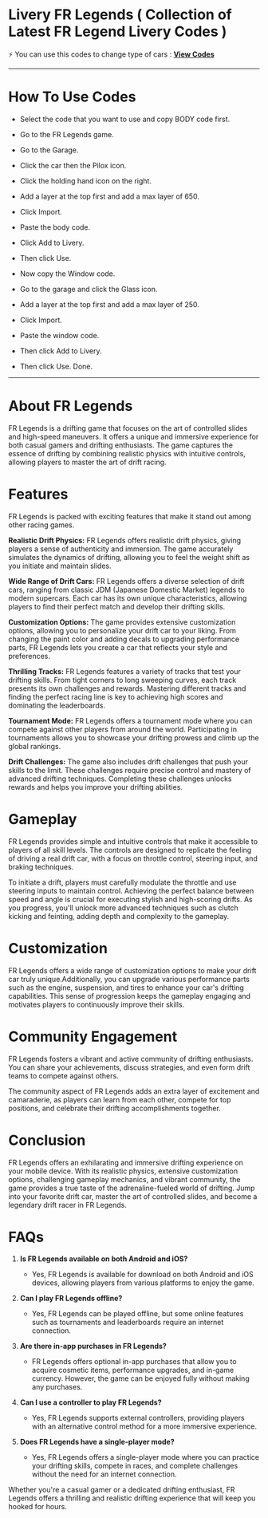 # Livery FR Legends ( Collection of Latest FR Legend Livery Codes )




⚡️ You can use this codes to change type of cars : **[View Codes](https://dlgram.com/QLYAc)**

-----------------------------------------------------------------------------------------

# How To Use Codes

- Select the code that you want to use and copy BODY code first.

- Go to the FR Legends game.

- Go to the Garage.

- Click the car then the Pilox icon.

- Click the holding hand icon on the right.

- Add a layer at the top first and add a max layer of 650.

- Click Import.

- Paste the body code.

- Click Add to Livery.

- Then click Use.

- Now copy the Window code.

- Go to the garage and click the Glass icon.

- Add a layer at the top first and add a max layer of 250.

- Click Import.

- Paste the window code.

- Then click Add to Livery.

- Then click Use. Done.

-----------------------------------------------------------------------------------------------------------------------

# About FR Legends


FR Legends is a drifting game that focuses on the art of controlled slides and high-speed maneuvers. It offers a unique and immersive experience for both casual gamers and drifting enthusiasts. The game captures the essence of drifting by combining realistic physics with intuitive controls, allowing players to master the art of drift racing.


# Features


FR Legends is packed with exciting features that make it stand out among other racing games. 


**Realistic Drift Physics:** FR Legends offers realistic drift physics, giving players a sense of authenticity and immersion. The game accurately simulates the dynamics of drifting, allowing you to feel the weight shift as you initiate and maintain slides.


**Wide Range of Drift Cars:** FR Legends offers a diverse selection of drift cars, ranging from classic JDM (Japanese Domestic Market) legends to modern supercars. Each car has its own unique characteristics, allowing players to find their perfect match and develop their drifting skills.


**Customization Options:** The game provides extensive customization options, allowing you to personalize your drift car to your liking. From changing the paint color and adding decals to upgrading performance parts, FR Legends lets you create a car that reflects your style and preferences.


**Thrilling Tracks:** FR Legends features a variety of tracks that test your drifting skills. From tight corners to long sweeping curves, each track presents its own challenges and rewards. Mastering different tracks and finding the perfect racing line is key to achieving high scores and dominating the leaderboards.


**Tournament Mode:** FR Legends offers a tournament mode where you can compete against other players from around the world. Participating in tournaments allows you to showcase your drifting prowess and climb up the global rankings.


**Drift Challenges:** The game also includes drift challenges that push your skills to the limit. These challenges require precise control and mastery of advanced drifting techniques. Completing these challenges unlocks rewards and helps you improve your drifting abilities.


# Gameplay 


FR Legends provides simple and intuitive controls that make it accessible to players of all skill levels. The controls are designed to replicate the feeling of driving a real drift car, with a focus on throttle control, steering input, and braking techniques.


To initiate a drift, players must carefully modulate the throttle and use steering inputs to maintain control. Achieving the perfect balance between speed and angle is crucial for executing stylish and high-scoring drifts. As you progress, you'll unlock more advanced techniques such as clutch kicking and feinting, adding depth and complexity to the gameplay.


# Customization


FR Legends offers a wide range of customization options to make your drift car truly unique.Additionally, you can upgrade various performance parts such as the engine, suspension, and tires to enhance your car's drifting capabilities.
This sense of progression keeps the gameplay engaging and motivates players to continuously improve their skills.


# Community Engagement


FR Legends fosters a vibrant and active community of drifting enthusiasts. You can share your achievements, discuss strategies, and even form drift teams to compete against others.


The community aspect of FR Legends adds an extra layer of excitement and camaraderie, as players can learn from each other, compete for top positions, and celebrate their drifting accomplishments together.


# Conclusion


FR Legends offers an exhilarating and immersive drifting experience on your mobile device. With its realistic physics, extensive customization options, challenging gameplay mechanics, and vibrant community, the game provides a true taste of the adrenaline-fueled world of drifting. Jump into your favorite drift car, master the art of controlled slides, and become a legendary drift racer in FR Legends.


# FAQs


1. **Is FR Legends available on both Android and iOS?**
   - Yes, FR Legends is available for download on both Android and iOS devices, allowing players from various platforms to enjoy the game.


2. **Can I play FR Legends offline?**
   - Yes, FR Legends can be played offline, but some online features such as tournaments and leaderboards require an internet connection.


3. **Are there in-app purchases in FR Legends?**
   - FR Legends offers optional in-app purchases that allow you to acquire cosmetic items, performance upgrades, and in-game currency. However, the game can be enjoyed fully without making any purchases.


4. **Can I use a controller to play FR Legends?**
   - Yes, FR Legends supports external controllers, providing players with an alternative control method for a more immersive experience.


5. **Does FR Legends have a single-player mode?**
   - Yes, FR Legends offers a single-player mode where you can practice your drifting skills, compete in races, and complete challenges without the need for an internet connection.


Whether you're a casual gamer or a dedicated drifting enthusiast, FR Legends offers a thrilling and realistic drifting experience that will keep you hooked for hours.

